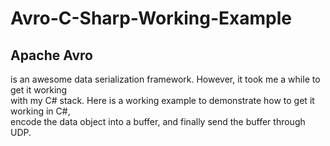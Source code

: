 Avro-C-Sharp-Working-Example
============================

## Apache Avro

is an awesome data serialization framework. However, it took me a while to get it working<br>
with my C# stack. Here is a working example to demonstrate how to get it working in C#,<br>
encode the data object into a buffer, and finally send the buffer through UDP.

